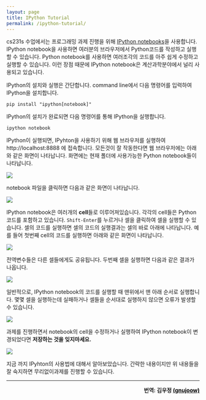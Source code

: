 ```yaml
---
layout: page
title: IPython Tutorial
permalink: /ipython-tutorial/
---
```

cs231s 수업에서는 프로그래밍 과제 진행을 위해 [IPython notebooks](http://ipython.org/)을 사용합니다. IPython notebook을 사용하면 여러분의 브라우저에서 Python코드를 작성하고 실행할 수 있습니다. Python notebook를 사용하면 여러조각의 코드를 아주 쉽게 수정하고 실행할 수 있습니다. 이런 장점 때문에 IPython notebook은 계산과학분야에서 널리 사용되고 있습니다.

IPython의 설치와 실행은 간단합니다. command line에서 다음 명령어를 입력하여 IPython을 설치합니다.

~~~
pip install "ipython[notebook]"
~~~

IPython의 설치가 완료되면 다음 명령어를 통해 IPython을 실행합니다.

~~~
ipython notebook
~~~

IPython이 실행되면, IPyhton을 사용하기 위해 웹 브라우저를 실행하여 http://localhost:8888 에 접속합니다. 모든것이 잘 작동한다면 웹 브라우저에는 아래와 같은 화면이 나타납니다. 화면에는 현재 폴더에 사용가능한 Python notebook들이 나타납니다.

<div class='fig figcenter'>
  <img src='{{site.baseurl}}/assets/ipython-tutorial/file-browser.png'>
</div>

notebook 파일을 클릭하면 다음과 같은 화면이 나타납니다.

<div class='fig figcenter'>
  <img src='{{site.baseurl}}/assets/ipython-tutorial/notebook-1.png'>
</div>

IPython notebook은 여러개의 **cell**들로 이루어져있습니다. 각각의 cell들은 Python코드를 포함하고 있습니다. `Shift-Enter`를 누르거나 셀을 클릭하여 셀을 실행할 수 있습니다. 셀의 코드를 실행하면 셀의 코드의 실행결과는 셀의 바로 아래에 나타납니다. 예를 들어 첫번째 cell의 코드를 실행하면 아래와 같은 화면이 나타납니다.

<div class='fig figcenter'>
  <img src='{{site.baseurl}}/assets/ipython-tutorial/notebook-2.png'>
</div>

전역변수들은 다른 셀들에게도 공유됩니다. 두번째 셀을 실행하면 다음과 같은 결과가 나옵니다.

<div class='fig figcenter'>
  <img src='{{site.baseurl}}/assets/ipython-tutorial/notebook-3.png'>
</div>

일반적으로, IPython notebook의 코드를 실행할 때 맨위에서 맨 아래 순서로 실행합니다.
몇몇 셀을 실행하는데 실패하거나 셀들을 순서대로 실행하지 않으면 오류가 발생할 수 있습니다.

<div class='fig figcenter'>
  <img src='{{site.baseurl}}/assets/ipython-tutorial/notebook-error.png'>
</div>

과제를 진행하면서 notebook의 cell을 수정하거나 실행하여 IPython notebook이 변경되었다면 **저장하는 것을 잊지마세요.**

<div class='fig figcenter'>
  <img src='{{site.baseurl}}/assets/ipython-tutorial/save-notebook.png'>
</div>

지금 까지 IPyhton의 사용법에 대해서 알아보았습니다. 간략한 내용이지만 위 내용들을 잘 숙지하면 무리없이과제를 진행할 수 있습니다.

---
<p style="text-align:right"><b>
번역: 김우정 <a href="https://github.com/gnujoow" style="color:black">(gnujoow)</a>
</b></p>
